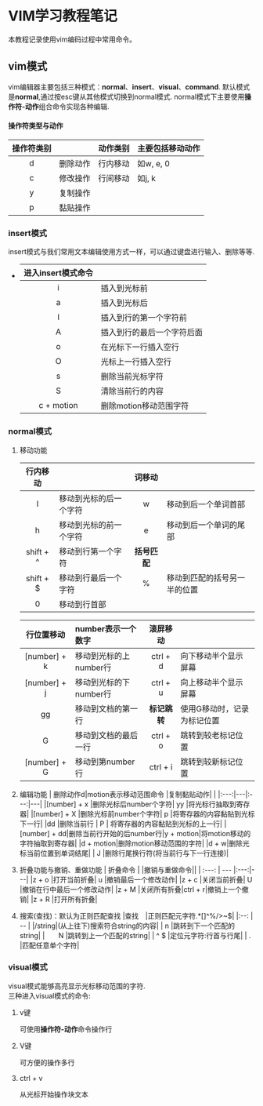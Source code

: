 # VIM学习教程笔记

本教程记录使用vim编码过程中常用命令。
## vim模式

vim编辑器主要包括三种模式：**normal**、**insert**、**visual**、**command**. 默认模式是**normal**,通过按esc键从其他模式切换到normal模式. normal模式下主要使用**操作符-动作**组合命令实现各种编辑.  
#### 操作符类型与动作

|操作符类别 | |动作类别 |主要包括移动动作 |
|:--:|--|:--:|--|
| d |删除动作| 行内移动 |如w, e, 0 |
| c |修改操作| 行间移动 |如j, k|
| y |复制操作|
| p |黏贴操作|

### **insert**模式
insert模式与我们常用文本编辑使用方式一样，可以通过键盘进行输入、删除等等.

-  
    |进入insert模式命令 | |
    |:--: |--|
    |  i  |插入到光标前|
    |  a  |插入到光标后|
    |  I  |插入到行的第一个字符前|
    |  A  |插入到行的最后一个字符后面|
    |  o  |在光标下一行插入空行|
    |  O  |光标上一行插入空行|
    |  s  |删除当前光标字符|
    |  S  |清除当前行的内容|
    |c + motion|删除motion移动范围字符|

### **normal**模式
1. 移动功能  

    |行内移动   |                  |词移动     |    |
    |:---:|:---|:---:|---|
    | l       |移动到光标的后一个字符| w |移动到后一个单词首部|
    | h       |移动到光标的前一个字符| e |移动到后一个单词的尾部|
    |shift + ^|移动到行第一个字符   |**括号匹配**|          |
    |shift + $|移动到行最后一个字符 | % |移动到匹配的括号另一半的位置|
    | 0       |移动到行首部|

    |行位置移动|number表示一个数字  | 滚屏移动| |
    | :---:  |:---|:---:|---|
    |[number] + k  |移动到光标的上number行|ctrl + d|向下移动半个显示屏幕|
    |[number] + j  |移动到光标的下number行|ctrl + u|向上移动半个显示屏幕
    |    gg        |移动到文档的第一行    |**标记跳转**|使用G移动时，记录为标记位置|
    |    G         |移动到文档的最后一行   |ctrl + o|跳转到较老标记位置|
    |[number] + G  |移动到第number行     |ctrl + i|跳转到较新标记位置|

2. 编辑功能
    | 删除动作d|motion表示移动范围命令 |复制黏贴动作| |
    |:---:|---|:---:|---|
    |[number] + x |删除光标后number个字符| yy |将光标行抽取到寄存器|
    |[number] + X |删除光标前number个字符| p  |将寄存器的内容黏贴到光标下一行|
    |dd  |删除当前行     | P | 将寄存器的内容黏贴到光标的上一行|
    |[number] + dd|删除当前行开始的后number行|y + motion|将motion移动的字符抽取到寄存器|
    |d + motion|删除motion移动范围的字符|
    |d + w|删除光标当前位置到单词结尾|
    | J |删除行尾换行符(将当前行与下一行连接)|

3. 折叠功能与撤销、重做功能
    | 折叠命令 | |撤销与重做命令||
    | :---: | --- |:---:|---|
    |z + o |打开当前折叠| u |撤销最后一个修改动作|
    |z + c |关闭当前折叠| U |撤销在行中最后一个修改动作|
    |z + M |关闭所有折叠|ctrl + r|撤销上一个撤销|
    |z + R |打开所有折叠|

4. 搜索(查找)：默认为正则匹配查找
    |查找　|正则匹配元字符.*[]^%/\>~$|
    |:--: | -- |
    |/string|(从上往下)搜索符合string的内容|
    |   n   |跳转到下一个匹配的string|
    |　　N  |跳转到上一个匹配的string|
    |  ^ $ |定位元字符:行首与行尾|
    |   .  |匹配任意单个字符|

### **visual**模式

visual模式能够高亮显示光标移动范围的字符.  
三种进入visual模式的命令:
1. v键

    可使用**操作符-动作**命令操作行

2. V键

    可方便的操作多行

3. ctrl + v

    从光标开始操作块文本
